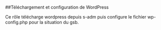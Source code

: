 ##Téléchargement et configuration de WordPress
  
Ce rôle télécharge wordpress depuis s-adm puis configure le fichier wp-config.php pour la situation du gsb.
